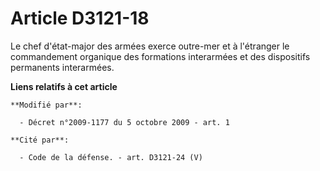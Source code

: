 # Article D3121-18

Le chef d'état-major des armées exerce outre-mer et à l'étranger le commandement organique des formations interarmées et des
dispositifs permanents interarmées.

**Liens relatifs à cet article**

	**Modifié par**:

	  - Décret n°2009-1177 du 5 octobre 2009 - art. 1

	**Cité par**:

	  - Code de la défense. - art. D3121-24 (V)
